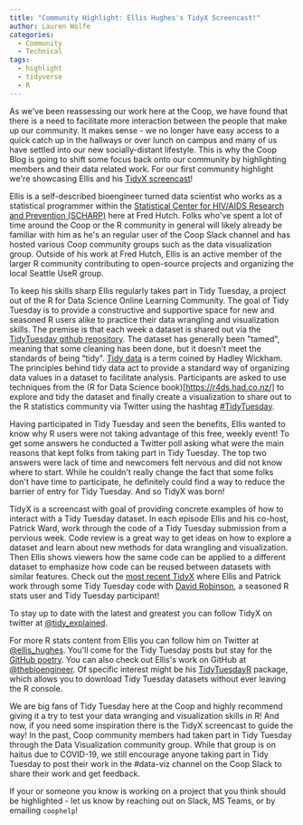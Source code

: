 ```yaml
---
title: "Community Highlight: Ellis Hughes's TidyX Screencast!"
author: Lauren Wolfe
categories:
  - Community
  - Technical
tags: 
  - highlight
  - tidyverse
  - R
---
```


As we've been reassessing our work here at the Coop, we have found that there is a need to facilitate more interaction between the people that make up our community. It makes sense - we no longer have easy access to a quick catch up in the hallways or over lunch on campus and many of us have settled into our new socially-distant lifestyle. This is why the Coop Blog is going to shift some focus back onto our community by highlighting members and their data related work. For our first community highlight we're showcasing Ellis and his [TidyX screencast](https://www.youtube.com/channel/UCP8l94xtoemCH_GxByvTuFQ/videos)!

Ellis is a self-described bioengineer turned data scientist who works as a statistical programmer within the [Statistical Center for HIV/AIDS Research and Prevention (SCHARP)](https://www.fredhutch.org/en/research/divisions/vaccine-infectious-disease-division/research/biostatistics-bioinformatics-and-epidemiology/statistical-center-for-hiv-aids-research-and-prevention/about.html) here at Fred Hutch. Folks who've spent a lot of time around the Coop or the R community in general will likely already be familiar with him as he's an regular user of the Coop Slack channel and has hosted various Coop community groups such as the data visualization group. Outside of his work at Fred Hutch, Ellis is an active member of the larger R community contributing to open-source projects and organizing the local Seattle UseR group.

To keep his skills sharp Ellis regularly takes part in Tidy Tuesday, a project out of the R for Data Science Online Learning Community. The goal of Tidy Tuesday is to provide a constructive and supportive space for new and seasoned R users alike to practice their data wrangling and visualization skills. The premise is that each week a dataset is shared out via the [TidyTuesday github repository](https://github.com/rfordatascience/tidytuesday). The dataset has generally been "tamed", meaning that some cleaning has been done, but it doesn't meet the standards of being "tidy". [Tidy data](https://cran.r-project.org/web/packages/tidyr/vignettes/tidy-data.html) is a term coined by Hadley Wickham. The principles behind tidy data act to provide a standard way of organizing data values in a dataset to facilitate analysis. Participants are asked to use techniques from the (R for Data Science book)[https://r4ds.had.co.nz/] to explore and tidy the dataset and finally create a visualization to share out to the R statistics community via Twitter using the hashtag [#TidyTuesday](https://twitter.com/search?q=%23TidyTuesday&src=typeahead_click).

Having participated in Tidy Tuesday and seen the benefits, Ellis wanted to know why R users were not taking advantage of this free, weekly event! To get some answers he conducted a Twitter poll asking what were the main reasons that kept folks from taking part in Tidy Tuesday. The top two answers were lack of time and newcomers felt nervous and did not know where to start. While he couldn't really change the fact that some folks don't have time to participate, he definitely could find a way to reduce the barrier of entry for Tidy Tuesday. And so TidyX was born!

TidyX is a screencast with goal of providing concrete examples of how to interact with a Tidy Tuesday dataset. In each episode Ellis and his co-host, Patrick Ward, work through the code of a Tidy Tuesday submission from a pervious week. Code review is a great way to get ideas on how to explore a dataset and learn about new methods for data wrangling and visualization. Then Ellis shows viewers how the same code can be applied to a different dataset to emphasize how code can be reused between datasets with similar features. Check out the [most recent TidyX](https://www.youtube.com/watch?v=tqCzS9gyQDI) where Ellis and Patrick work through some Tidy Tuesday code with [David Robinson](http://varianceexplained.org/about/), a seasoned R stats user and Tidy Tuesday participant!

To stay up to date with the latest and greatest you can follow TidyX on twitter at [@tidy_explained](https://twitter.com/tidy_explained). 

For more R stats content from Ellis you can follow him on Twitter at [@ellis_hughes](https://twitter.com/ellis_hughes). You'll come for the Tidy Tuesday posts but stay for the [GitHub poetry](https://twitter.com/ellis_hughes/status/1286359309182328832). You can also check out Ellis's work on GitHub at [@thebioengineer](https://github.com/thebioengineer). Of specific interest might be his [TidyTuesdayR](https://github.com/thebioengineer/tidytuesdayR) package, which allows you to download Tidy Tuesday datasets without ever leaving the R console.

We are big fans of Tidy Tuesday here at the Coop and highly recommend giving it a try to test your data wranging and visualization skills in R! And now, if you need some inspiration there is the TidyX screencast to guide the way! In the past, Coop community members had taken part in Tidy Tuesday through the Data Visualization community group. While that group is on haitus due to COVID-19, we still encourage anyone taking part in Tidy Tuesday to post their work in the #data-viz channel on the Coop Slack to share their work and get feedback.

If your or someone you know is working on a project that you think should be highlighted - let us know by reaching out on Slack, MS Teams, or by emailing `coophelp`!
